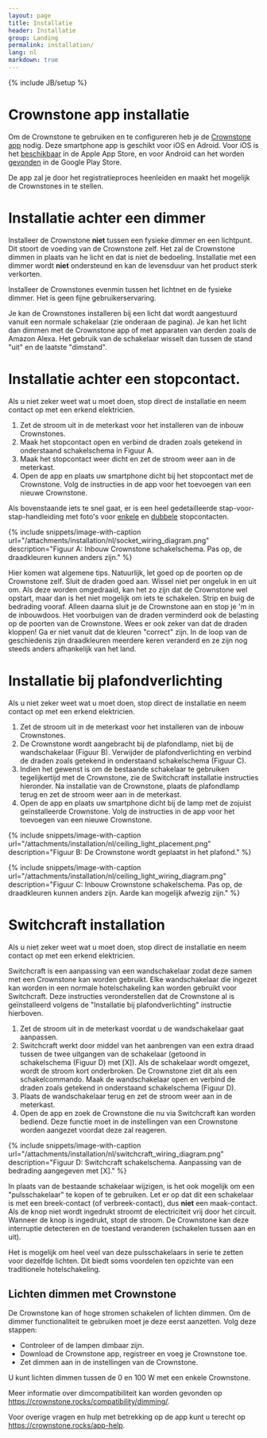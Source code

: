 ```yaml
---
layout: page
title: Installatie
header: Installatie
group: Landing
permalink: installation/
lang: nl
markdown: true
---
```

{% include JB/setup %}

# Crownstone app installatie

Om de Crownstone te gebruiken en te configureren heb je de [Crownstone app](https://crownstone.rocks/app/) nodig.
Deze smartphone app is geschikt voor iOS en Adroid.
Voor iOS is het [beschikbaar](https://apps.apple.com/us/app/crownstone/id1136616106) in de Apple App Store, en voor
Android can het worden [gevonden](https://play.google.com/store/apps/details?id=rocks.crownstone.consumerapp) in de Google Play Store.

De app zal je door het registratieproces heenleiden en maakt het mogelijk de Crownstones in te stellen.

# Installatie achter een dimmer

Installeer de Crownstone **niet** tussen een fysieke dimmer en een lichtpunt. Dit stoort de voeding van de 
Crownstone zelf. Het zal de Crownstone dimmen in plaats van he licht en dat is niet de bedoeling.
Installatie met een dimmer wordt **niet** ondersteund en kan de levensduur van het product sterk verkorten.

Installeer de Crownstones evenmin tussen het lichtnet en de fysieke dimmer. Het is geen fijne gebruikerservaring. 

Je kan de Crownstones installeren bij een licht dat wordt aangestuurd vanuit een normale schakelaar (zie onderaan de
pagina). Je kan het licht dan dimmen met de Crownstone app of met apparaten van derden zoals de Amazon Alexa. Het
gebruik van de schakelaar wisselt dan tussen de stand "uit" en de laatste "dimstand".

# Installatie achter een stopcontact.

Als u niet zeker weet wat u moet doen, stop direct de installatie en neem contact op met een erkend elektricien.

1. Zet de stroom uit in de meterkast voor het installeren van de inbouw Crownstones.
2. Maak het stopcontact open en verbind de draden zoals getekend in onderstaand schakelschema in Figuur A.
3. Maak het stopcontact weer dicht en zet de stroom weer aan in de meterkast.
4. Open de app en plaats uw smartphone dicht bij het stopcontact met de Crownstone. Volg de instructies in de app voor het toevoegen van een nieuwe
Crownstone. 

Als bovenstaande iets te snel gaat, er is een heel gedetailleerde stap-voor-stap-handleiding met foto's 
voor [enkele](/nl/installation/single-outlet)
en [dubbele](/nl/installation/double-outlet) stopcontacten.

{% include snippets/image-with-caption url="/attachments/installation/nl/socket_wiring_diagram.png" description="Figuur A: Inbouw Crownstone schakelschema. Pas op, de draadkleuren kunnen anders zijn." %}

Hier komen wat algemene tips. Natuurlijk, let goed op de poorten op de Crownstone zelf. Sluit de draden goed aan. 
Wissel niet per ongeluk in en uit om. Als deze worden omgedraaid, kan het zo zijn dat de Crownstone wel opstart, maar
dan is het niet mogelijk om iets te schakelen. Strip en buig de bedrading vooraf. Alleen daarna sluit je de Crownstone
aan en stop je 'm in de inbouwdoos. Het voorbuigen van de draden verminderd ook de belasting op de poorten van de 
Crownstone. Wees er ook zeker van dat de draden kloppen! Ga er niet vanuit dat de kleuren "correct" zijn. In de loop
van de geschiedenis zijn draadkleuren meerdere keren veranderd en ze zijn nog steeds anders afhankelijk van het land.

# Installatie bij plafondverlichting

Als u niet zeker weet wat u moet doen, stop direct de installatie en neem contact op met een erkend elektricien.

1. Zet de stroom uit in de meterkast voor het installeren van de inbouw Crownstones.
2. De Crownstone wordt aangebracht bij de plafondlamp, niet bij de wandschakelaar (Figuur B). Verwijder de plafondverlichting en verbind de draden zoals
getekend in onderstaand schakelschema (Figuur C).
3. Indien het gewenst is om de bestaande schakelaar te gebruiken tegelijkertijd met de Crownstone, zie de Switchcraft installatie instructies hieronder. Na
installatie van de Crownstone, plaats de plafondlamp terug en zet de stroom weer aan in de meterkast.
4. Open de app en plaats uw smartphone dicht bij de lamp met de zojuist geïnstalleerde Crownstone. Volg de instructies in de app voor het toevoegen
van een nieuwe Crownstone. 

{% include snippets/image-with-caption url="/attachments/installation/nl/ceiling_light_placement.png" description="Figuur B: De Crownstone wordt geplaatst in het plafond." %}

{% include snippets/image-with-caption url="/attachments/installation/nl/ceiling_light_wiring_diagram.png" description="Figuur C: Inbouw Crownstone schakelschema. Pas op, de draadkleuren kunnen anders zijn. Aarde kan mogelijk afwezig zijn." %}

# Switchcraft installation

Als u niet zeker weet wat u moet doen, stop direct de installatie en neem contact op met een erkend elektricien.

Switchcraft is een aanpassing van een wandschakelaar zodat deze samen met
een Crownstone kan worden gebruikt. Elke wandschakelaar die ingezet kan
worden in een normale hotelschakeling kan worden gebruikt voor Switchcraft.
Deze instructies veronderstellen dat de Crownstone al is geïnstalleerd volgens de
"Installatie bij plafondverlichting" instructie hierboven.

1. Zet de stroom uit in de meterkast voordat u de wandschakelaar gaat aanpassen. 
2. Switchcraft werkt door middel van het aanbrengen van een extra draad tussen de twee uitgangen van de schakelaar (getoond in schakelschema (Figuur D) met [X]). Als de schakelaar wordt omgezet, wordt de stroom kort onderbroken. De Crownstone ziet dit als een schakelcommando. Maak de wandschakelaar open en verbind de draden zoals getekend in onderstaand schakelschema (Figuur D).
3. Plaats de wandschakelaar terug en zet de stroom weer aan in de meterkast.
4. Open de app en zoek de Crownstone die nu via Switchcraft kan worden bediend. Deze functie moet in de instellingen van een Crownstone worden aangezet voordat deze zal reageren.

{% include snippets/image-with-caption url="/attachments/installation/nl/switchcraft_wiring_diagram.png" description="Figuur D: Switchcraft schakelschema. Aanpassing van de bedrading aangegeven
met [X]." %}

In plaats van de bestaande schakelaar wijzigen, is het ook mogelijk om een "pulsschakelaar" te kopen of te
gebruiken. Let er op dat dit een schakelaar is met een breek-contact (of verbreek-contact), dus **niet** een maak-contact.
Als de knop niet wordt ingedrukt stroomt de electriciteit vrij door het circuit. Wanneer de knop is ingedrukt, stopt
de stroom. De Crownstone kan deze interruptie detecteren en de toestand veranderen (schakelen tussen aan en uit).

Het is mogelijk om heel veel van deze pulsschakelaars in serie te zetten voor dezelfde lichten. Dit biedt soms 
voordelen ten opzichte van een traditionele hotelschakeling.

## Lichten dimmen met Crownstone

De Crownstone kan of hoge stromen schakelen of lichten dimmen. Om de
dimmer functionaliteit te gebruiken moet je deze eerst aanzetten. Volg deze
stappen:

* Controleer of de lampen dimbaar zijn.
* Download de Crownstone app, registreer en voeg je Crownstone toe.
* Zet dimmen aan in de instellingen van de Crownstone.

U kunt lichten dimmen tussen de 0 en 100 W met een enkele Crownstone.

Meer informatie over dimcompatibiliteit kan worden gevonden op <https://crownstone.rocks/compatibility/dimming/>.

Voor overige vragen en hulp met betrekking op de app kunt u terecht op <https://crownstone.rocks/app-help>.
